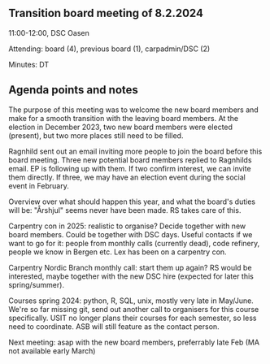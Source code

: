 ## Transition board meeting of 8.2.2024

11:00-12:00, DSC Oasen

Attending: board (4), previous board (1), carpadmin/DSC (2)

Minutes: DT


## Agenda points and notes

The purpose of this meeting was to welcome the new board members and make for a smooth transition with the leaving board members. 
At the election in December 2023, two new board members were elected (present), but two more places still need to be filled.

Ragnhild sent out an email inviting more people to join the board before this board meeting. Three new potential board members replied to Ragnhilds email. EP is following up with them. 
If two confirm interest, we can invite them directly. If three, we may have an election event during the social event in February.

Overview over what should happen this year, and what the board's duties will be: "Årshjul" seems never have been made. RS takes care of this.

Carpentry con in 2025: realistic to organise? Decide together with new board members. Could be together with DSC days. 
Useful contacts if we want to go for it: people from monthly calls (currently dead), code refinery, people we know in Bergen etc. Lex has been on a carpentry con. 

Carpentry Nordic Branch monthly call: start them up again? RS would be interested, maybe together with the new DSC hire (expected for later this spring/summer).

Courses spring 2024: python, R, SQL, unix, mostly very late in May/June.
We're so far missing git, send out another call to organisers for this course specifically.
USIT no longer plans their courses for each semester, so less need to coordinate. ASB will still feature as the contact person.


Next meeting: asap with the new board members, preferrably late Feb (MA not available early March)
